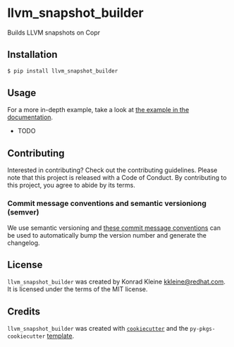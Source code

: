 # llvm_snapshot_builder

Builds LLVM snapshots on Copr

## Installation

```bash
$ pip install llvm_snapshot_builder
```

## Usage

For a more in-depth example, take a look at [the example in the documentation](https://llvm_snapshot_builder.readthedocs.io/en/latest/example.html).

- TODO

## Contributing

Interested in contributing? Check out the contributing guidelines. Please note that this project is released with a Code of Conduct. By contributing to this project, you agree to abide by its terms.

### Commit message conventions and semantic versioniong (semver)

We use semantic versioning and [these commit message conventions](https://www.conventionalcommits.org/en/v1.0.0/)
can be used to automatically bump the version number and generate the changelog.

## License

`llvm_snapshot_builder` was created by Konrad Kleine <kkleine@redhat.com>. It is licensed under the terms of the MIT license.

## Credits

`llvm_snapshot_builder` was created with [`cookiecutter`](https://cookiecutter.readthedocs.io/en/latest/) and the `py-pkgs-cookiecutter` [template](https://github.com/py-pkgs/py-pkgs-cookiecutter).
